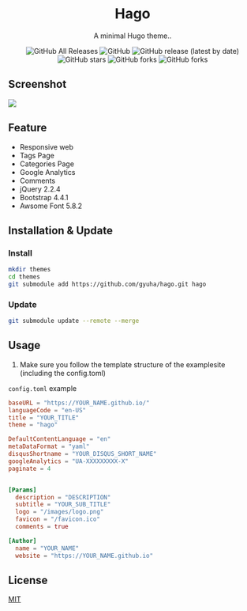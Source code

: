 <div align="center">
  <h1>Hago</h1>
  <p>A minimal Hugo theme..</p>
  <img alt="GitHub All Releases" src="https://img.shields.io/github/downloads/gyuha/hago/total">
  <img alt="GitHub" src="https://img.shields.io/github/license/gyuha/hago">
  <img alt="GitHub release (latest by date)" src="https://img.shields.io/github/v/release/gyuha/hago">
  <img alt="GitHub stars" src="https://img.shields.io/github/stars/gyuha/hago?style=social">
  <img alt="GitHub forks" src="https://img.shields.io/github/forks/gyuha/hago?style=social">
  <img alt="GitHub forks" src="https://img.shields.io/github/watchers/gyuha/hago?style=social">
</div>


## Screenshot
![](https://raw.githubusercontent.com/gyuha/hago/master/images/screenshot.png)


## Feature
- Responsive web
- Tags Page
- Categories Page
- Google Analytics
- Comments
- jQuery 2.2.4
- Bootstrap 4.4.1
- Awsome Font 5.8.2

## Installation & Update
### Install
```bash
mkdir themes
cd themes
git submodule add https://github.com/gyuha/hago.git hago
```

### Update
```bash
git submodule update --remote --merge
```


## Usage
1. Make sure you follow the template structure of the examplesite (including the config.toml)

`config.toml` example

```toml
baseURL = "https://YOUR_NAME.github.io/"
languageCode = "en-US"
title = "YOUR_TITLE"
theme = "hago"

DefaultContentLanguage = "en"
metaDataFormat = "yaml"
disqusShortname = "YOUR_DISQUS_SHORT_NAME"
googleAnalytics = "UA-XXXXXXXXX-X"
paginate = 4


[Params]
  description = "DESCRIPTION"
  subtitle = "YOUR_SUB_TITLE"
  logo = "/images/logo.png"
  favicon = "/favicon.ico"
  comments = true

[Author]
  name = "YOUR_NAME"
  website = "https://YOUR_NAME.github.io"

```


## License
[MIT](https://raw.githubusercontent.com/gyuha/hago/master/LICENSE)

